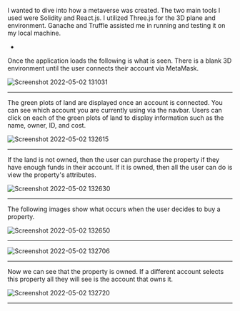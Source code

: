 I wanted to dive into how a metaverse was created. The two main tools I used were Solidity and React.js. I utilized Three.js for the 3D plane and environment. Ganache and Truffle assisted me in running and testing it on my local machine. 

-

Once the application loads the following is what is seen. There is a blank 3D environment until the user connects their account via MetaMask. 

![Screenshot 2022-05-02 131031](https://user-images.githubusercontent.com/90572944/169655539-95884156-6606-4f98-b84f-17a47c804aad.png)

-----------------

The green plots of land are displayed once an account is connected. You can see which account you are currently using via the navbar. 
Users can click on each of the green plots of land to display information such as the name, owner, ID, and cost.

![Screenshot 2022-05-02 132615](https://user-images.githubusercontent.com/90572944/169655544-887c644e-44a8-4858-bc0e-a2869d629d4b.png)

-----------------

If the land is not owned, then the user can purchase the property if they have enough funds in their account. 
If it is owned, then all the user can do is view the property's attributes. 

![Screenshot 2022-05-02 132630](https://user-images.githubusercontent.com/90572944/169655568-fbc8a7e0-375b-4b16-a6d1-42698435085f.png)

---------------

The following images show what occurs when the user decides to buy a property. 

![Screenshot 2022-05-02 132650](https://user-images.githubusercontent.com/90572944/169655583-cc779415-0c01-4970-b747-f2de571f9167.png)

--------------------

![Screenshot 2022-05-02 132706](https://user-images.githubusercontent.com/90572944/169655587-5479ec94-35ad-4f2a-a094-adbbd05e3cf9.png)

--------------------

Now we can see that the property is owned. If a different account selects this property all they will see is the account that owns it. 

![Screenshot 2022-05-02 132720](https://user-images.githubusercontent.com/90572944/169655594-9b9e8c14-dc96-4e1a-b6f6-d82c0bd5e40a.png)

---------------------




